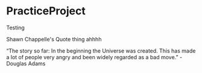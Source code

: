 # PracticeProject
Testing

Shawn Chappelle's Quote thing ahhhh

“The story so far: In the beginning the Universe was created.
This has made a lot of people very angry and been widely regarded as a bad move.”
-Douglas Adams

